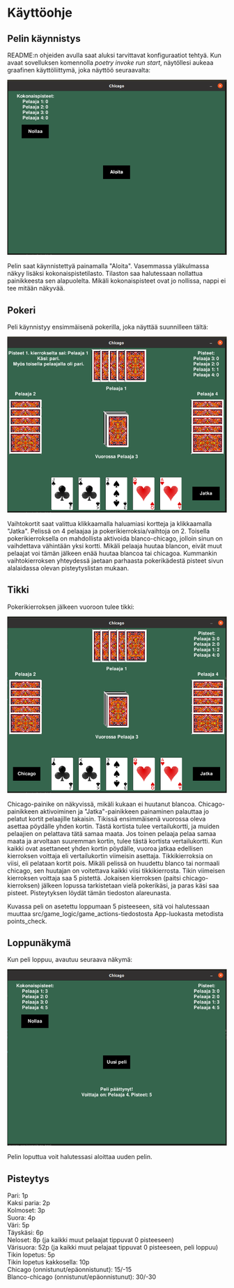 <h1>Käyttöohje</h2>
<h2> Pelin käynnistys </h2>
README:n ohjeiden avulla saat aluksi tarvittavat konfiguraatiot tehtyä. Kun avaat sovelluksen komennolla <i>poetry invoke run start</i>, näytöllesi aukeaa graafinen käyttöliittymä, joka näyttöö seuraavalta:

![Aloitusnäkymä](./kuvat/aloitusnakyma.png)

Pelin saat käynnistettyä painamalla "Aloita". Vasemmassa yläkulmassa näkyy lisäksi kokonaispistetilasto. Tilaston saa halutessaan nollattua painikkeesta sen alapuolelta. Mikäli kokonaispisteet ovat jo nollissa, nappi ei tee mitään näkyvää.

<h2> Pokeri </h2>

Peli käynnistyy ensimmäisenä pokerilla, joka näyttää suunnilleen tältä:

![Pokerinäkymä](./kuvat/pokerinakyma.png)

Vaihtokortit saat valittua klikkaamalla haluamiasi kortteja ja klikkaamalla "Jatka". Pelissä on 4 pelaajaa ja pokerikierroksia/vaihtoja on 2. Toisella pokerikierroksella on mahdollista aktivoida blanco-chicago, jolloin sinun on vaihdettava vähintään yksi kortti. Mikäli pelaaja huutaa blancon, eivät muut pelaajat voi tämän jälkeen enää huutaa blancoa tai chicagoa. Kummankin vaihtokierroksen yhteydessä jaetaan parhaasta pokerikädestä pisteet sivun alalaidassa olevan pisteytyslistan mukaan.

<h2> Tikki </h2>

Pokerikierroksen jälkeen vuoroon tulee tikki:

![Tikkinäkymä](./kuvat/tikkinakyma.png)

Chicago-painike on näkyvissä, mikäli kukaan ei huutanut blancoa. Chicago-painikkeen aktivoiminen ja "Jatka"-painikkeen painaminen palauttaa jo pelatut kortit pelaajille takaisin. Tikissä ensimmäisenä vuorossa oleva asettaa pöydälle yhden kortin. Tästä kortista tulee vertailukortti, ja muiden pelaajien on pelattava tätä samaa maata. Jos toinen pelaaja pelaa samaa maata ja arvoltaan suuremman kortin, tulee tästä kortista vertailukortti. Kun kaikki ovat asettaneet yhden kortin pöydälle, vuoroa jatkaa edellisen kierroksen voittaja eli vertailukortin viimeisin asettaja. Tikkikierroksia on viisi, eli pelataan kortit pois. Mikäli pelissä on huudettu blanco tai normaali chicago, sen huutajan on voitettava kaikki viisi tikkikierrosta. Tikin viimeisen kierroksen voittaja saa 5 pistettä. Jokaisen kierroksen (paitsi chicago-kierroksen) jälkeen lopussa tarkistetaan vielä pokerikäsi, ja paras käsi saa pisteet. Pisteytyksen löydät tämän tiedoston alareunasta.


Kuvassa peli on asetettu loppumaan 5 pisteeseen, sitä voi halutessaan muuttaa src/game_logic/game_actions-tiedostosta App-luokasta metodista points_check.

<h2> Loppunäkymä </h2>

Kun peli loppuu, avautuu seuraava näkymä:

![Loppunäkymä](./kuvat/loppunakyma.png)

Pelin loputtua voit halutessasi aloittaa uuden pelin.

<h2> Pisteytys </h2>
Pari: 1p <br>
Kaksi paria: 2p <br>
Kolmoset: 3p <br>
Suora: 4p <br>
Väri: 5p <br>
Täyskäsi: 6p <br>
Neloset: 8p (ja kaikki muut pelaajat tippuvat 0 pisteeseen) <br>
Värisuora: 52p (ja kaikki muut pelajaat tippuvat 0 pisteeseen, peli loppuu) <br>
Tikin lopetus: 5p <br>
Tikin lopetus kakkosella: 10p <br>
Chicago (onnistunut/epäonnistunut): 15/-15 <br>
Blanco-chicago (onnistunut/epäonnistunut): 30/-30 <br>